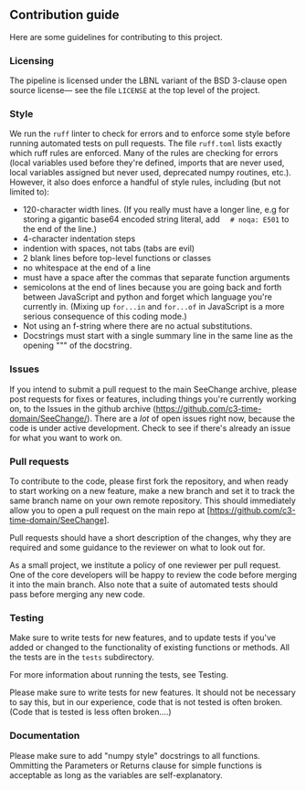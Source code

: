 ## Contribution guide

Here are some guidelines for contributing to this project.

### Licensing

The pipeline is licensed under the LBNL variant of the BSD 3-clause open source license— see the file `LICENSE` at the top level of the project.

### Style

We run the `ruff` linter to check for errors and to enforce some style before running automated tests on pull requests.  The file `ruff.toml` lists exactly which ruff rules are enforced.  Many of the rules are checking for errors (local variables used before they're defined, imports that are never used, local variables assigned but never used, deprecated numpy routines, etc.).  However, it also does enforce a handful of style rules, including (but not limited to):

- 120-character width lines.  (If you really must have a longer line, e.g for storing a gigantic base64 encoded string literal, add `  # noqa: E501` to the end of the line.)
- 4-character indentation steps
- indention with spaces, not tabs (tabs are evil)
- 2 blank lines before top-level functions or classes
- no whitespace at the end of a line
- must have a space after the commas that separate function arguments
- semicolons at the end of lines because you are going back and forth between JavaScript and python and forget which language you're currently in.  (Mixing up `for...in` and `for...of` in JavaScript is a more serious consequence of this coding mode.)
- Not using an f-string where there are no actual substitutions.
- Docstrings must start with a single summary line in the same line as the opening """ of the docstring.


### Issues

If you intend to submit a pull request to the main SeeChange archive, please post requests for fixes or features, including things you're currently working on, to the Issues in the github archive (https://github.com/c3-time-domain/SeeChange/).  There are a *lot* of open issues right now, because the code is under active development.  Check to see if there's already an issue for what you want to work on.


### Pull requests

To contribute to the code, please first fork the repository, and when ready to start working on a new feature, make a new branch and set it to track the same branch name on your own remote repository.  This should immediately allow you to open a pull request on the main repo at [https://github.com/c3-time-domain/SeeChange].

Pull requests should have a short description of the changes, why they are required and some guidance to the reviewer on what to look out for.

As a small project, we institute a policy of one reviewer per pull request.  One of the core developers will be happy to review the code before merging it into the main branch.  Also note that a suite of automated tests should pass before merging any new code.


### Testing

Make sure to write tests for new features, and to update tests if you've added or changed to the functionality of existing functions or methods.  All the tests are in the `tests` subdirectory.

For more information about running the tests, see Testing.

Please make sure to write tests for new features.  It should not be necessary to say this, but in our experience, code that is not tested is often broken.  (Code that is tested is less often broken....)


### Documentation

Please make sure to add "numpy style" docstrings to all functions.  Ommitting the Parameters or Returns clause for simple functions is acceptable as long as the variables are self-explanatory.


